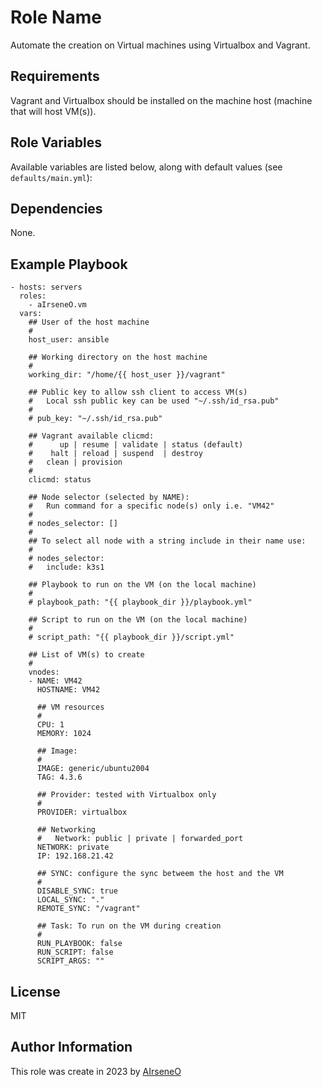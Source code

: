 Role Name
=========

Automate the creation on Virtual machines using Virtualbox and Vagrant.

Requirements
------------

Vagrant and Virtualbox should be installed on the machine host (machine that will host VM(s)).

Role Variables
--------------

Available variables are listed below, along with default values (see `defaults/main.yml`):


Dependencies
------------

None.

Example Playbook
----------------
    - hosts: servers
      roles:
        - aIrseneO.vm
      vars:
        ## User of the host machine
        #
        host_user: ansible

        ## Working directory on the host machine
        #
        working_dir: "/home/{{ host_user }}/vagrant"

        ## Public key to allow ssh client to access VM(s)
        #   Local ssh public key can be used "~/.ssh/id_rsa.pub"
        #
        # pub_key: "~/.ssh/id_rsa.pub"

        ## Vagrant available clicmd:
        #      up | resume | validate | status (default)
        #    halt | reload | suspend  | destroy
        #   clean | provision
        #
        clicmd: status

        ## Node selector (selected by NAME):
        #   Run command for a specific node(s) only i.e. "VM42"
        #
        # nodes_selector: []
        #
        ## To select all node with a string include in their name use:
        #
        # nodes_selector:
        #   include: k3s1

        ## Playbook to run on the VM (on the local machine)
        #
        # playbook_path: "{{ playbook_dir }}/playbook.yml"

        ## Script to run on the VM (on the local machine)
        #
        # script_path: "{{ playbook_dir }}/script.yml"

        ## List of VM(s) to create
        # 
        vnodes:
        - NAME: VM42
          HOSTNAME: VM42

          ## VM resources
          #
          CPU: 1
          MEMORY: 1024

          ## Image:
          #
          IMAGE: generic/ubuntu2004
          TAG: 4.3.6

          ## Provider: tested with Virtualbox only
          #
          PROVIDER: virtualbox

          ## Networking
          #   Network: public | private | forwarded_port
          NETWORK: private
          IP: 192.168.21.42

          ## SYNC: configure the sync betweem the host and the VM
          #
          DISABLE_SYNC: true
          LOCAL_SYNC: "."
          REMOTE_SYNC: "/vagrant"
          
          ## Task: To run on the VM during creation
          #
          RUN_PLAYBOOK: false
          RUN_SCRIPT: false
          SCRIPT_ARGS: ""

License
-------

MIT

Author Information
------------------

This role was create in 2023 by [AIrseneO](https://github.com/aIrseneO)